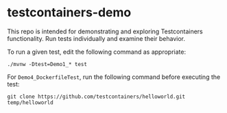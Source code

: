 # testcontainers-demo

This repo is intended for demonstrating and exploring Testcontainers functionality.
Run tests individually and examine their behavior.

To run a given test, edit the following command as appropriate:
```shell
./mvnw -Dtest=Demo1_* test
```

For `Demo4_DockerfileTest`, run the following command before executing the test:
```shell
git clone https://github.com/testcontainers/helloworld.git temp/helloworld
```

